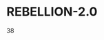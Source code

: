 # REBELLION-2.0                                                                                                          

38
